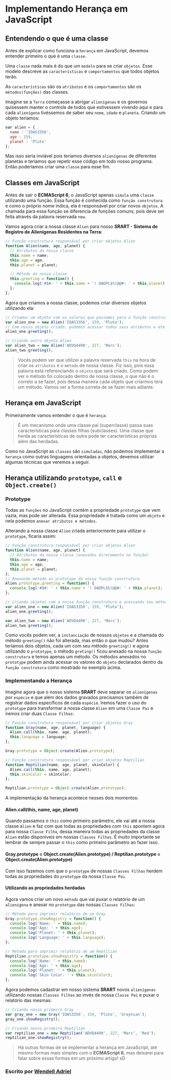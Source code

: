 # Implementando Herança em JavaScript

## Entendendo o que é uma classe

Antes de explicar como funciona a `herança` em JavaScript, devemos entender primeiro o que
é uma `classe`.  

Uma `classe` nada mais é do que um `modelo` para se criar `objetos`. Esse modelo descreve as
`características` e `comportamentos` que todos objetos terão.

As `características` são os `atributos` e os `comportamentos` são os `métodos(funções)` das classes.  

Imagine se a `Terra` começasse a abrigar `alienígenas` e os governos quisessem manter o controle de
todos que estivessem vivendo aqui e para cada `alienígena` tivéssemos de saber seu `nome`, `idade` e `planeta`.
Criando um objeto teríamos:

```js
var alien = {
  name : 'IOAS3356',
  age : 159,
  planet : 'Pluto'
};
``` 

Mas isso seria inviável pois teríamos diversos `alienígenas` de diferentes planetas e teríamos que repetir
esse código em todo nosso programa. Então poderíamos criar uma `classe` para esse fim.

## Classes em JavaScript

Antes de sair o **ECMAScript 6**, o JavaScript apenas `simula` uma `classe` utilizando uma função. Essa função
é conhecida como `função construtora` e como o próprio nome indica, ela é responsável por criar novos `objetos`.
A chamada para essa função se diferencia de funções comuns, pois deve ser feita através da palavra reservada `new`.  

Vamos agora criar a nossa classe `Alien` para nosso **SRART - Sistema de Registro de Alienígenas Residentes na Terra:**  

```js
// Função construtura responsável por criar objetos Alien
function Alien(name, age, planet) {
  // Atributos da nossa classe
  this.name = name;
  this.age = age;
  this.planet = planet;

  // Método da nossa classe
  this.greeting = function() {
    console.log('#$#: ' + this.name + '! OADPL$%)@@#: ' + this.planet);
  };
};
``` 

Agora que criamos a nossa classe, podemos criar diversos objetos utilizando ela:  

```js
// Criamos um objeto com os valores que passamos para a função construtura
var alien_one = new Alien('IOAS3356', 159, 'Pluto');
// Com nosso objeto criado, podemos acessar todos seus atributos e até mesmo fazer chamadas a seus métodos
alien_one.greeting();

// Criando outro objeto Alien
var alien_two = new Alien('ADVQ4490', 227, 'Mars');
alien_two.greeting();
``` 

> Vocês podem ver que utilizei a palavra reservada `this` na hora de criar os `atributos` e o `método` de
nossa classe. Fiz isso, pois essa palavra está referenciando o `objeto` que será criado. Como podem ver
o método foi colocado dentro de nossa classe, o que não é o correto a se fazer, pois dessa maneira cada
objeto que criarmos terá um método. Vamos ver a forma correta de se fazer mais adiante.

## Herança em JavaScript

Primeiramente vamos entender o que é `herança`:  

> É um mecanismo onde uma classe pai (superclasse) passa suas características para classes filhas (subclasses).
Uma classe que herda as características de outra pode ter características próprias além das herdadas.  
  
Como no JavaScript as `classes` são `simuladas`, não podemos implementar a `herança` como outras linguagens
orientadas a objetos, devemos utilizar algumas técnicas que veremos a seguir.

## Herança utilizando `prototype`, `call` e `Object.create()`

### Prototype

Todas as `funções` no JavaScript contém a propriedade `prototype` que vem vazia, mas pode ser alterada. Essa
propriedade é tratada como um `objeto` e nela podemos `anexar atributos e métodos`.  

Alterando a nossa classe `Alien` criada anteriormente para utilizar o `prototype`, ficaria assim:  

```js
// Função construtura responsável por criar objetos Alien
function Alien(name, age, planet) {
  // Atributos da nossa classe (anexados diretamenta na função)
  this.name = name;
  this.age = age;
  this.planet = planet;
};
// Anexando método ao prototype da nossa função construtura
Alien.prototype.greeting = function() {
  console.log('#$#: ' + this.name + '! OADPL$%)@@#: ' + this.planet);
};

// Criando objetos com a nossa função construtura e acessando seu método
var alien_one = new Alien('IOAS3356', 159, 'Pluto');
alien_one.greeting();

var alien_two = new Alien('ADVQ4490', 227, 'Mars');
alien_two.greeting();
``` 

Como vocês podem ver, a `instanciação` de nossos `objetos` e a chamada do método `greeting()` não foi alterada, mas
então o que mudou? Antes teríamos dois objetos, cada um com seu método `greeting()` e agora utilizando o `prototype`,
o método `greting()` ficou anexado na nossa `função construtora` e temos apenas um método. Os métodos anexados no `prototype`
podem ainda acessar os valores do `objeto` declarados dentro da `função construtora` como mostrado no exemplo acima.

### Implementando a Herança

Imagine agora que o nosso sistema **SRART** deve separar os `alienígenas` por `espécie` e que além dos dados gravados
precisamos também de registrar dados específicos de cada `espécie`. Iremos fazer o uso do `prototype` para transformar a nossa classe
`Alien` em uma `Classe Pai` e iremos criar duas `Classe Filhas`:  

```js
// Função construtura responsável por criar objetos Gray
function Gray(name, age, planet, language) {
  Alien.call(this, name, age, planet);
  this.language = language;
};

Gray.prototype = Object.create(Alien.prototype);

// Função construtura responsável por criar objetos Reptilian
function Reptilian(name, age, planet, skinColor) {
  Alien.call(this, name, age, planet);
  this.skinColor = skinColor;
};

Reptilian.prototype = Object.create(Alien.prototype);
``` 

A implementação da herança acontece nesses dois momentos:

#### Alien.call(this, name, age, planet)

Quando passamos o `this` como primeiro parâmetro, ele vai até a nossa classe `Alien` e faz com que todas as propriedades com `this`
apontem agora para nossa `Classe Filha`, dessa maneira todas as propriedades da classe `Alien` estão disponíveis em nossas `Classes Filhas`.
É muito importante se lembrar de sempre passar o `this` como primeiro parâmetro ao fazer isso.

#### Gray.prototype = Object.create(Alien.prototype) / Reptilian.prototype = Object.create(Alien.prototype)

Com isso fazemos com que o `prototype` de nossas `Classes Filhas` herdem todas as propriedades do `prototype` da nossa `Classe Pai`.

#### Utilizando as propriedades herdadas

Agora vamos criar um novo `método` que vai puxar o relatório de um `alienígena` e anexar no `prototype` das nossas `Classes Filhas`:  

```js
// Método para imprimir relatório de um Gray
Gray.prototype.showRegistry = function() {
  console.log('Name: ' + this.name);
  console.log('Age: ' + this.age);
  console.log('Planet: ' + this.planet);
  console.log('Language: ' + this.language);
};

// Método para imprimir relatório de um Reptilian
Reptilian.prototype.showRegistry = function() {
  console.log('Name: ' + this.name);
  console.log('Age: ' + this.age);
  console.log('Planet: ' + this.planet);
  console.log('Skin Color: ' + this.skinColor);
};
``` 

Agora podemos cadastrar em nosso sistema **SRART** novos `alienígenas` utilizando nossas `Classes Filhas` ao invés de nossa
`Classe Pai` e puxar o relatório das mesmas:  

```js
// Criando nosso primeiro Gray
var gray_one = new Gray('IOAS3356', 159, 'Pluto', 'Graynian');
gray_one.showRegistry();

// Criando nosso primeiro Reptilian
var reptilian_one = new Reptilian('ADVQ4490', 227, 'Mars', 'Red');
reptilian_one.showRegistry();
``` 

> Há outras formas de se implementar a herança em JavaScript, até mesmo formas mais simples com o **ECMAScript 6**,
mas deixarei para falar sobre essas formas em um próximo artigo! xD

### Escrito por [Wendell Adriel](https://wendelladriel.com)